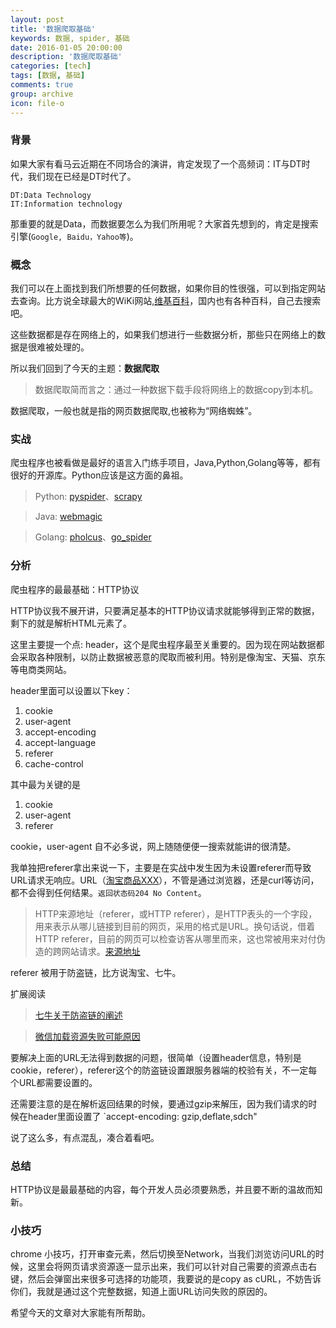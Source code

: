 ```yaml
---
layout: post
title: '数据爬取基础'
keywords: 数据, spider, 基础
date: 2016-01-05 20:00:00
description: '数据爬取基础'
categories: [tech]
tags: [数据, 基础]
comments: true
group: archive
icon: file-o
---
```


### 背景 ###

如果大家有看马云近期在不同场合的演讲，肯定发现了一个高频词：IT与DT时代，我们现在已经是DT时代了。

	DT:Data Technology
	IT:Information technology

<!--more-->


那重要的就是Data，而数据要怎么为我们所用呢？大家首先想到的，肯定是搜索引擎(`Google, Baidu，Yahoo等`)。

### 概念 ###

我们可以在上面找到我们所想要的任何数据，如果你目的性很强，可以到指定网站去查询。比方说全球最大的WiKi网站,[维基百科](https://www.wikipedia.org/)，国内也有各种百科，自己去搜索吧。

这些数据都是存在网络上的，如果我们想进行一些数据分析，那些只在网络上的数据是很难被处理的。

所以我们回到了今天的主题：**数据爬取**
> 数据爬取简而言之：通过一种数据下载手段将网络上的数据copy到本机。

数据爬取，一般也就是指的网页数据爬取,也被称为“网络蜘蛛”。

### 实战 ###

爬虫程序也被看做是最好的语言入门练手项目，Java,Python,Golang等等，都有很好的开源库。Python应该是这方面的鼻祖。

> Python: [pyspider](https://github.com/binux/pyspider)、[scrapy](https://github.com/scrapy/scrapy)

> Java: [webmagic](https://github.com/code4craft/webmagic)

> Golang: [pholcus](https://github.com/henrylee2cn/pholcus)、[go_spider](https://github.com/hu17889/go_spider)

### 分析 ###

爬虫程序的最最基础：HTTP协议

HTTP协议我不展开讲，只要满足基本的HTTP协议请求就能够得到正常的数据，剩下的就是解析HTML元素了。

这里主要提一个点: header，这个是爬虫程序最至关重要的。因为现在网站数据都会采取各种限制，以防止数据被恶意的爬取而被利用。特别是像淘宝、天猫、京东等电商类网站。

header里面可以设置以下key：

1. cookie
2. user-agent
3. accept-encoding
4. accept-language
5. referer
6. cache-control
	
其中最为关键的是

1. cookie
2. user-agent
3. referer

cookie，user-agent 自不必多说，网上随随便便一搜索就能讲的很清楚。

我单独把referer拿出来说一下，主要是在实战中发生因为未设置referer而导致URL请求无响应。URL（[淘宝商品XXX](https://detailskip.taobao.com/json/sib.htm?itemId=522116937611&sellerId=1670749266&prior=1&p=1&rcid=16&sts=336662528,1170936092631760900,72127962782138496,1157495477273396227&price=4800&vd=1&skil=false&st=1&pf=1&al=false&ap=0&ss=0&free=1&defaultCityId=110100&u=1&ct=1)），不管是通过浏览器，还是curl等访问，都不会得到任何结果。`返回状态码204 No Content`。

>HTTP来源地址（referer，或HTTP referer），是HTTP表头的一个字段，用来表示从哪儿链接到目前的网页，采用的格式是URL。换句话说，借着HTTP referer，目前的网页可以检查访客从哪里而来，这也常被用来对付伪造的跨网站请求。[来源地址](https://zh.wikipedia.org/wiki/HTTP%E5%8F%83%E7%85%A7%E4%BD%8D%E5%9D%80)

referer 被用于防盗链，比方说淘宝、七牛。

扩展阅读

>[七牛关于防盗链的阐述](http://kb.qiniu.com/52pw6cde)

>[微信加载资源失败可能原因](http://kb.qiniu.com/5senwpdr)

要解决上面的URL无法得到数据的问题，很简单（设置header信息，特别是cookie，referer），referer这个的防盗链设置跟服务器端的校验有关，不一定每个URL都需要设置的。

还需要注意的是在解析返回结果的时候，要通过gzip来解压，因为我们请求的时候在header里面设置了 `accept-encoding: gzip,deflate,sdch"

说了这么多，有点混乱，凑合着看吧。

### 总结 ###

HTTP协议是最最基础的内容，每个开发人员必须要熟悉，并且要不断的温故而知新。

### 小技巧 ###

chrome 小技巧，打开审查元素，然后切换至Network，当我们浏览访问URL的时候，这里会将网页请求资源逐一显示出来，我们可以针对自己需要的资源点击右键，然后会弹窗出来很多可选择的功能项，我要说的是copy as cURL，不妨告诉你们，我就是通过这个完整数据，知道上面URL访问失败的原因的。

希望今天的文章对大家能有所帮助。
